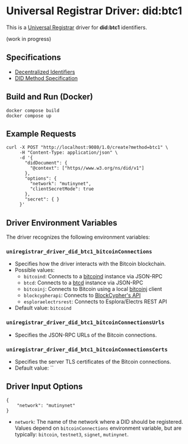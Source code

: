 # Universal Registrar Driver: did:btc1

This is a [Universal Registrar](https://github.com/decentralized-identity/universal-registrar/) driver for **did:btc1** identifiers.

(work in progress)

## Specifications

* [Decentralized Identifiers](https://w3c.github.io/did-core/)
* [DID Method Specification](https://dcdpr.github.io/did-btc1/)

## Build and Run (Docker)

```
docker compose build
docker compose up
```

## Example Requests

```shell
curl -X POST "http://localhost:9080/1.0/create?method=btc1" \
     -H "Content-Type: application/json" \
     -d '{
       "didDocument": {
         "@context": ["https//www.w3.org/ns/did/v1"]
       },
       "options": {
         "network": "mutinynet",
         "clientSecretMode": true
       },
       "secret": { }
     }'
```

## Driver Environment Variables

The driver recognizes the following environment variables:

### `uniregistrar_driver_did_btc1_bitcoinConnections`

* Specifies how the driver interacts with the Bitcoin blockchain.
* Possible values:
    * `bitcoind`: Connects to a [bitcoind](https://bitcoin.org/en/full-node) instance via JSON-RPC
    * `btcd`: Connects to a [btcd](https://github.com/btcsuite/btcd) instance via JSON-RPC
    * `bitcoinj`: Connects to Bitcoin using a local [bitcoinj](https://bitcoinj.github.io/) client
    * `blockcypherapi`: Connects to [BlockCypher's API](https://www.blockcypher.com/dev/bitcoin/)
    * `esploraelectrsrest`: Connects to Esplora/Electrs REST API
* Default value: `bitcoind`

### `uniregistrar_driver_did_btc1_bitcoinConnectionsUrls`

* Specifies the JSON-RPC URLs of the Bitcoin connections.

### `uniregistrar_driver_did_btc1_bitcoinConnectionsCerts`

* Specifies the server TLS certificates of the Bitcoin connections.
* Default value: ``

## Driver Input Options

```
{
    "network": "mutinynet"
}
```

* `network`: The name of the network where a DID should be registered. Values depend on `bitcoinConnections` environment variable, but are typically: `bitcoin`, `testnet3`, `signet`, `mutinynet`.

